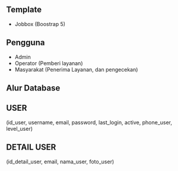 ## Template 
- Jobbox (Boostrap 5)





## Pengguna
- Admin
- Operator (Pemberi layanan)
- Masyarakat (Penerima Layanan, dan pengecekan)




## Alur Database
## USER
(id_user, username, email, password, last_login, active, phone_user, level_user)
## DETAIL USER
(id_detail_user, email, nama_user, foto_user)

